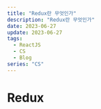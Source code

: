 ```yaml
---
title: "Redux란 무엇인가"
description: "Redux란 무엇인가"
date: 2023-06-27
update: 2023-06-27
tags:
  - ReactJS
  - CS
  - Blog
series: "CS"
---
```


# Redux
